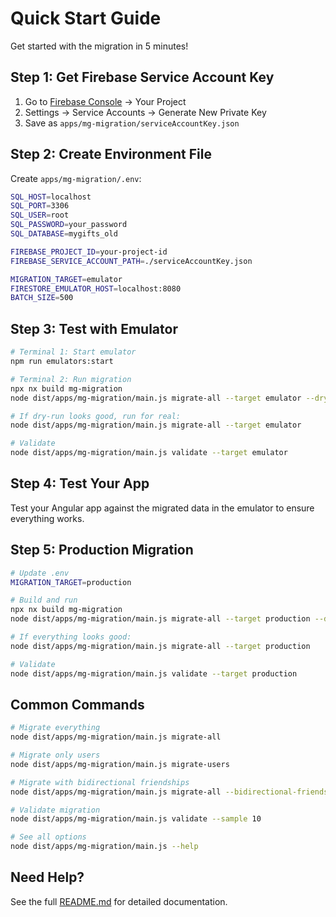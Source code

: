 # Quick Start Guide

Get started with the migration in 5 minutes!

## Step 1: Get Firebase Service Account Key

1. Go to [Firebase Console](https://console.firebase.google.com) → Your Project
2. Settings → Service Accounts → Generate New Private Key
3. Save as `apps/mg-migration/serviceAccountKey.json`

## Step 2: Create Environment File

Create `apps/mg-migration/.env`:

```bash
SQL_HOST=localhost
SQL_PORT=3306
SQL_USER=root
SQL_PASSWORD=your_password
SQL_DATABASE=mygifts_old

FIREBASE_PROJECT_ID=your-project-id
FIREBASE_SERVICE_ACCOUNT_PATH=./serviceAccountKey.json

MIGRATION_TARGET=emulator
FIRESTORE_EMULATOR_HOST=localhost:8080
BATCH_SIZE=500
```

## Step 3: Test with Emulator

```bash
# Terminal 1: Start emulator
npm run emulators:start

# Terminal 2: Run migration
npx nx build mg-migration
node dist/apps/mg-migration/main.js migrate-all --target emulator --dry-run

# If dry-run looks good, run for real:
node dist/apps/mg-migration/main.js migrate-all --target emulator

# Validate
node dist/apps/mg-migration/main.js validate --target emulator
```

## Step 4: Test Your App

Test your Angular app against the migrated data in the emulator to ensure everything works.

## Step 5: Production Migration

```bash
# Update .env
MIGRATION_TARGET=production

# Build and run
npx nx build mg-migration
node dist/apps/mg-migration/main.js migrate-all --target production --dry-run

# If everything looks good:
node dist/apps/mg-migration/main.js migrate-all --target production

# Validate
node dist/apps/mg-migration/main.js validate --target production
```

## Common Commands

```bash
# Migrate everything
node dist/apps/mg-migration/main.js migrate-all

# Migrate only users
node dist/apps/mg-migration/main.js migrate-users

# Migrate with bidirectional friendships
node dist/apps/mg-migration/main.js migrate-all --bidirectional-friends

# Validate migration
node dist/apps/mg-migration/main.js validate --sample 10

# See all options
node dist/apps/mg-migration/main.js --help
```

## Need Help?

See the full [README.md](./README.md) for detailed documentation.

